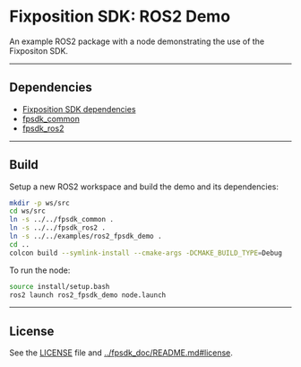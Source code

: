 # Fixposition SDK: ROS2 Demo

An example ROS2 package with a node demonstrating the use of the Fixpositon SDK.

---
## Dependencies

- [Fixposition SDK dependencies](../../README.md)
- [fpsdk_common](../../fpsdk_common/README.md)
- [fpsdk_ros2](../../fpsdk_ros2/README.md)


---
## Build

Setup a new ROS2 workspace and build the demo and its dependencies:

```sh
mkdir -p ws/src
cd ws/src
ln -s ../../fpsdk_common .
ln -s ../../fpsdk_ros2 .
ln -s ../../examples/ros2_fpsdk_demo .
cd ..
colcon build --symlink-install --cmake-args -DCMAKE_BUILD_TYPE=Debug
```

To run the node:

```sh
source install/setup.bash
ros2 launch ros2_fpsdk_demo node.launch
```

---
## License

See the [LICENSE](LICENSE) file and [../fpsdk_doc/README.md#license](../fpsdk_doc/README.md#license).
